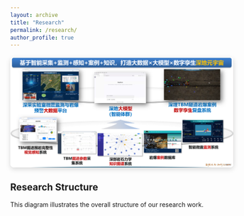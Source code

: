 ```yaml
---
layout: archive
title: "Research"
permalink: /research/
author_profile: true
---
```


<div style="text-align: center; margin: 20px 0;">
  <img src="/images/structure.png" alt="Research Structure" style="max-width:100%; height:auto; border-radius:8px; box-shadow: 0 4px 12px rgba(0,0,0,0.15);">
</div>

## Research Structure

This diagram illustrates the overall structure of our research work.  
